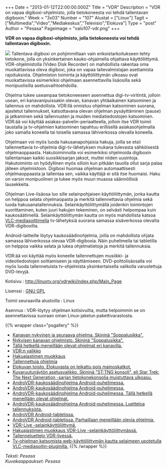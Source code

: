+++
Date = "2013-01-12T22:00:00.000Z"
Title = "VDR"
Description = "VDR on vapaa digiboxi-ohjelmisto, jolla tietokoneesta voi tehdä tallentavan digiboxin."
Week = "3x03"
Number = "107"
Alustat = ["Linux"]
Tagit = ["Multimedia","Video","Mediakeskus","Televisio","Elokuva"]
Type = "post"
Author = "Pesasa"
Pageimage = "valo107-vdr.png"
+++


**VDR on vapaa digiboxi-ohjelmisto, jolla tietokoneesta voi tehdä
tallentavan digiboxin.**

![ ](/images/valo107-vdr.png "fig:valo107-vdr.png") Tallentava digiboxi on
pohjimmiltaan vain erikoistarkoitukseen tehty tietokone, jolla on
yksinkertainen kauko-ohjaimella ohjattava käyttöliittymä.
VDR-ohjelmistolla (Video Disk Recorder) on mahdollista rakentaa oma
muokattavissa oleva digiboxi, joka on vapaa laitevalmistajan asettamista
rajoituksista. Ohjelmiston toiminta ja käyttöliittymän ulkoasu ovat
muokattavissa esimerkiksi ohjelmaan asennettavilla lisäosilla sekä
monipuolisilla asetusvaihtoehdoilla.

Ohjelma tukee useampaa tietokoneeseen asennettua digi-tv-viritintä,
jolloin usean, eri kanavanipuissakin olevan, kanavan yhtäaikainen
katsominen ja tallennus on mahdollista. VDR:llä onnistuu ohjelman
katsominen suorana, ajastetut tallennukset, katsottavana olevan ohjelman
pysäyttäminen (pause) ja jatkaminen sekä tallennusten ja muiden
mediatiedostojen katsominen. VDR:ää voi käyttää
asiakas-palvelin-periaatteella, jolloin itse VDR toimii taustalla ja
tv-ohjelmien katsominen tapahtuu erillisellä asiakasohjelmalla joko
samalla koneella tai toisella samassa lähiverkossa olevalla koneella.

Ohjelmaan voi myös luoda hakusanapohjaisia hakuja, joilla se etsii
tallennettavia tv-ohjelmia digi-tv-lähetyksen mukana tulevasta
sähköisestä ohjelmaoppaasta. Hakutoiminnolla voi esimerkiksi ohjelmoida
digiboxin tallentamaan kaikki suosikkisarjan jaksot, muttei niiden
uusintoja. Hakutoiminto on hyödyllinen myös silloin kun pitkään tauolla
ollut sarja palaa jälleen ohjelmistoon. Digiboxi huomaa ohjelman
automaattisesti ohjelmaoppaasta ja tallentaa sen, vaikka käyttäjä ei
sitä itse huomaisi. Haku on varsin monipuolinen ja tukee myös muun
muassa säännöllisiä lausekkeita.

Ohjelman Live-lisäosa luo sille selainpohjaisen käyttöliittymän, jonka
kautta on helppoa selata ohjelmaopasta ja merkitä tallennettavia
ohjelmia sekä luoda hakusanatallennuksia. Selainkäyttöliittymällä
joidenkin toimintojen suorittaminen, kuten juuri hakujen tekeminen, on
selvästi helpompaa kuin kaukosäätimellä. Selainkäyttöliittymän kautta on
myös mahdollista katsoa
[VLC-mediasoittimella](VLC-mediasoitin) tv-lähetyksiä suorana
samassa sisäverkossa olevalta VDR-digiboxilta.

Android-laitteille löytyy kaukosäädinohjelmia, joilla on mahdollista
ohjata samassa lähiverkossa olevaa VDR-digiboxia. Näin puhelimella tai
tabletilla on helppoa vaikka selata ja lukea ohjelmatietoja ja merkitä
tallennuksia.

VDR:ää voi käyttää myös koneelle tallennettujen musiikki- ja
videotiedostojen soittamiseen ja näyttämiseen. DVD-polttolisäosalla voi
myös luoda tallennetuista tv-ohjelmista yksinkertaisella valikolla
varustettuja DVD-levyjä.

Kotisivu
:   <http://linuxtv.org/vdrwiki/index.php/Main_Page>

Lisenssi
:   [GNU GPL](GNU_GPL)

Toimii seuraavilla alustoilla
:   Linux

Asennus
:   VDR-löytyy ohjelman kotisivuilta, mutta helpoimmin se on
    asennettavissa suoraan oman Linux-jakelun pakettivarastosta.

{{% wrapper class="psgallery" %}}
-   [Kanavan nykyinen ja seuraava ohjelma. Skininä
    "Soppalusikka".](/images/vdr-1.png)
-   [Nykyisen kanavan ohjelmisto. Skininä
    "Soppalusikka".](/images/vdr-2.png)
-   [Tällä hetkellä meneillään olevat ohjelmat eri
    kanavilla.](/images/vdr-3.png)
-   [VDR:n valikko](/images/vdr-4.png)
-   [Hakuajastimen muokkaus](/images/vdr-5.png)
-   [Tallennettuja ohjelmia](/images/vdr-6.png)
-   [Elokuvan toisto. Elokuvasta on leikattu pois
    mainoskatkot.](/images/vdr-7.png)
-   [Kuvaruutunäytön asetusvalikko. Skininä "ST:TNG konsoli", eli Star
    Trek: The Next Generation -sarjan tietokonekonsolia muistuttava
    ulkoasu.](/images/vdr-8.png)
-   [AndroVDR-kaukosäädinohjelma Android-puhelimessa.](/images/vdr-9.png)
-   [AndroVDR-kaukosäädinohjelma
    Android-puhelimessa.](/images/vdr-10.png)
-   [AndroVDR-kaukosäädinohjelma Android-puhelimessa. Tällä hetkellä
    meneillään olevat ohjelmat.](/images/vdr-11.png)
-   [AndroVDR-kaukosäädinohjelma Android-puhelimessa. Luetteloa
    tallennuksista.](/images/vdr-12.png)
-   [AndroVDR Android-tabletissa.](/images/vdr-13.png)
-   [AndroVDR Android-tabletissa. Parhaillaan meneillään olevia
    ohjelmia.](/images/vdr-14.png)
-   [VDR-Live -selainkäyttöliittymä.](/images/vdr-15.png)
-   [Hakuajastimen muokkaus VDR-Live
    -selainkäyttöliittymässä.](/images/vdr-16.png)
-   [Tallenneluettelo VDR-livessä.](/images/vdr-17.png)
-   [Tv-ohjelman katsomista web-käyttöliittymän kautta selaimeen
    upotetulla VLC-mediasoitin-pluginilla.](/images/vdr-18.png)
{{% /wrapper %}}

*Teksti: Pesasa* <br />
*Kuvakaappaukset: Pesasa*


